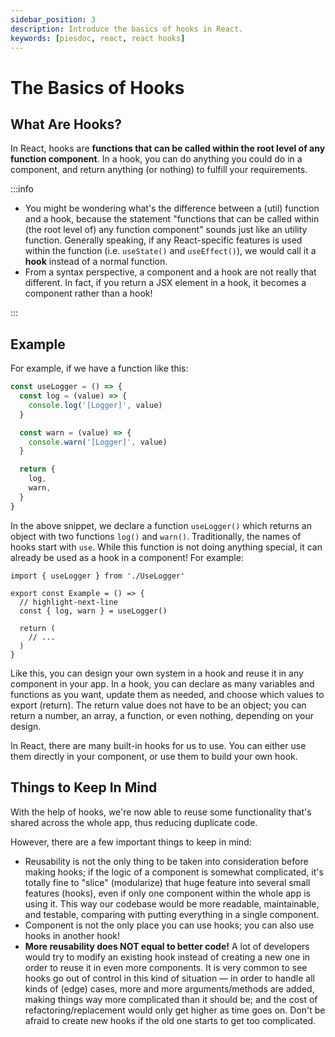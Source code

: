 ```yaml
---
sidebar_position: 3
description: Introduce the basics of hooks in React.
keywords: [piesdoc, react, react hooks]
---
```


# The Basics of Hooks

## What Are Hooks?

In React, hooks are **functions that can be called within the root level of any function component**. In a hook, you can do anything you could do in a component, and return anything (or nothing) to fulfill your requirements.

:::info

- You might be wondering what's the difference between a (util) function and a hook, because the statement "functions that can be called within (the root level of) any function component" sounds just like an utility function. Generally speaking, if any React-specific features is used within the function (i.e. `useState()` and `useEffect()`), we would call it a **hook** instead of a normal function.
- From a syntax perspective, a component and a hook are not really that different. In fact, if you return a JSX element in a hook, it becomes a component rather than a hook!

:::

## Example

For example, if we have a function like this:

```ts showLineNumbers
const useLogger = () => {
  const log = (value) => {
    console.log('[Logger]', value)
  }

  const warn = (value) => {
    console.warn('[Logger]', value)
  }

  return {
    log,
    warn,
  }
}
```

In the above snippet, we declare a function `useLogger()` which returns an object with two functions `log()` and `warn()`. Traditionally, the names of hooks start with `use`. While this function is not doing anything special, it can already be used as a hook in a component! For example:

```tsx showLineNumbers
import { useLogger } from './UseLogger'

export const Example = () => {
  // highlight-next-line
  const { log, warn } = useLogger()

  return (
    // ...
  )
}
```

Like this, you can design your own system in a hook and reuse it in any component in your app. In a hook, you can declare as many variables and functions as you want, update them as needed, and choose which values to export (return). The return value does not have to be an object; you can return a number, an array, a function, or even nothing, depending on your design.

In React, there are many built-in hooks for us to use. You can either use them directly in your component, or use them to build your own hook.

## Things to Keep In Mind

With the help of hooks, we're now able to reuse some functionality that's shared across the whole app, thus reducing duplicate code.

However, there are a few important things to keep in mind:

- Reusability is not the only thing to be taken into consideration before making hooks; if the logic of a component is somewhat complicated, it's totally fine to "slice" (modularize) that huge feature into several small features (hooks), even if only one component within the whole app is using it. This way our codebase would be more readable, maintainable, and testable, comparing with putting everything in a single component.
- Component is not the only place you can use hooks; you can also use hooks in another hook!
- **More reusability does NOT equal to better code!** A lot of developers would try to modify an existing hook instead of creating a new one in order to reuse it in even more components. It is very common to see hooks go out of control in this kind of situation — in order to handle all kinds of (edge) cases, more and more arguments/methods are added, making things way more complicated than it should be; and the cost of refactoring/replacement would only get higher as time goes on. Don't be afraid to create new hooks if the old one starts to get too complicated.